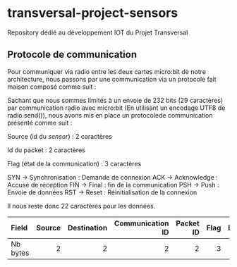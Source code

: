# transversal-project-sensors
Repository dédié au développement IOT du Projet Transversal

## Protocole de communication 

Pour communiquer via radio entre les deux cartes micro:bit de notre architecture, nous passons par une communication via un protocole fait maison composé comme suit :

Sachant que nous sommes limités à un envoie de 232 bits (29 caractères) par communication radio avec micro:bit (En utilisant un encodage UTF8 de radio.send()), nous avons mis en place un protocolede communication présenté comme suit :

Source (id du *sensor*) : 2 caractères

Id du packet : 2 caractères

Flag (état de la communication) : 3 caractères

SYN -> Synchronisation : Demande de connexion
ACK -> Acknowledge : Accusé de réception
FIN -> Final : fin de la communication
PSH -> Push : Envoie de données
RST -> Reset : Réinitialisation de la connexion

Il nous reste donc 22 caractères pour les données.

| Field    | Source | Destination | Communication ID | Packet ID | Flag | Data |
|:---------|-------:|------------:|-----------------:|----------:|-----:|-----:|
| Nb bytes |      2 |           2 |                2 |         2 |    3 |   18 |

